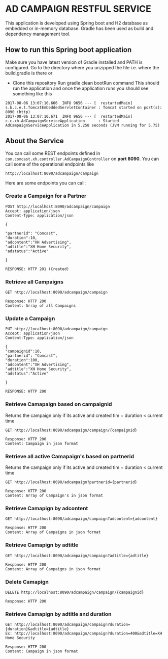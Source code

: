 # AD CAMPAIGN RESTFUL SERVICE

This application is developed using Spring boot and H2 database as embedded or in-memory database. Gradle has been used as build and dependency management tool.

## How to run this Spring boot application

Make sure you have latest version of Gradle installed and PATH is configured.
Go to the directory where you unzipped the file i.e. where the build.gradle is there
or
* Clone this repository
Run gradle clean bootRun command
This should run the application and once the application runs you should see something like this
```
2017-08-06 13:07:10.666  INFO 9656 --- [  restartedMain] s.b.c.e.t.TomcatEmbeddedServletContainer : Tomcat started on port(s): 8090 (http)
2017-08-06 13:07:10.671  INFO 9656 --- [  restartedMain] c.c.xh.AdCampaignServiceApplication      : Started AdCampaignServiceApplication in 5.258 seconds (JVM running for 5.75)
```

## About the Service

You can call some REST endpoints defined in ```com.comcast.xh.controller.AdCampaignController``` on **port 8090**.
You can call some of the operational endpoints like
```
http://localhost:8090/adcampaign/campaign
```

Here are some endpoints you can call:

### Create a Campaign for a Partner

```
POST http://localhost:8090/adcampaign/campaign
Accept: application/json
Content-Type: application/json

{

"partnerid": "Comcast",
"duration":10,
"adcontent":"XH Advertising",
"adtitle":"XH Home Security",
"adstatus":"Active"

}

RESPONSE: HTTP 201 (Created)
```
### Retrieve all Campaigns

```
GET http://localhost:8090/adcampaign/campaign

Response: HTTP 200
Content: Array of all Campaigns
```

### Update a Campaign

```
PUT http://localhost:8090/adcampaign/campaign
Accept: application/json
Content-Type: application/json

{
"campaignid":10,
"partnerid": "Comcast",
"duration":100,
"adcontent":"XH Advertising",
"adtitle":"XH Home Security",
"adstatus":"Active"

}

RESPONSE: HTTP 200
```

### Retrieve Camapaign based on campaignid

Returns the campaign only if its active and created tim + duration < current time
```
GET http://localhost:8090/adcampaign/campaign/{campaignid}

Response: HTTP 200
Content: Campaign in json format
```
### Retrieve all active Camapaign's based on partnerid

Returns the campaign only if its active and created tim + duration < current time
```
GET http://localhost:8090/adcampaign?partnerid={partnerid}

Response: HTTP 200
Content: Array of Campaign's in json format
```
### Retrieve Camapign by adcontent

```
GET http://localhost:8090/adcampaign/campaign?adcontent={adcontent}

Response: HTTP 200
Content: Array of Campaigns in json format
```

### Retrieve Camapign by adtitle

```
GET http://localhost:8090/adcampaign/campaign?adtitle={adtitle}

Response: HTTP 200
Content: Array of Campaigns in json format
```

### Delete Camapign

```
DELETE http://localhost:8090/adcampaign/campaign/{campaignid}

Response: HTTP 200

```

### Retrieve Camapign by adtitle and duration

```
GET http://localhost:8090/adcampaign/campaign?duration={duration}&adtitle={adtitle}
Ex: http://localhost:8090/adcampaign/campaign?duration=400&adtitle=XH Home Security

Response: HTTP 200
Content: Campaign in json format
```